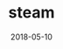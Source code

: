 ---
title: "steam"
date: "2018-05-10"
info: "S.T.E.A.M is a daycare centre that focuses on science, technology, engineering, art and mathematics. The client wanted something modern and original that conveyed their core values. The client loved my initial drawings and how it immediately conveyed what they were about, It only took a few colour changes before we landed on pastel blue and grey."
images: ["../../images/site_images/steam/steam_transparent.png", "../../images/site_images/steam/steam_mockup.png", "../../images/site_images/steam/steam.png"]
---